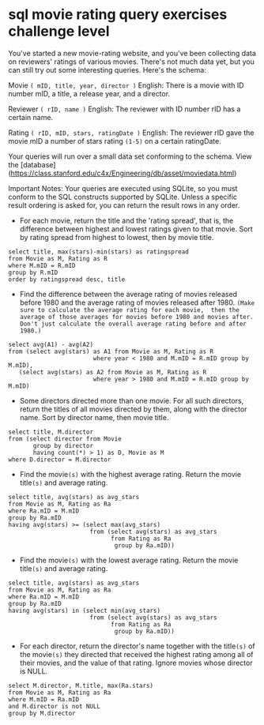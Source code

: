 # sql movie rating query exercises challenge level

You've started a new movie-rating website, and you've been collecting data on reviewers' ratings of various movies. 
There's not much data yet, but you can still try out some interesting queries. Here's the schema: 

Movie `( mID, title, year, director )` 
English: There is a movie with ID number mID, a title, a release year, and a director. 

Reviewer `( rID, name )` 
English: The reviewer with ID number rID has a certain name. 

Rating `( rID, mID, stars, ratingDate )` 
English: The reviewer rID gave the movie mID a number of stars rating `(1-5)` on a certain ratingDate. 

Your queries will run over a small data set conforming to the schema. 
View the [database] (https://class.stanford.edu/c4x/Engineering/db/asset/moviedata.html) 

Important Notes:
Your queries are executed using SQLite, so you must conform to the SQL constructs supported by SQLite.
Unless a specific result ordering is asked for, you can return the result rows in any order.

* For each movie, return the title and the 'rating spread', 
that is, the difference between highest and lowest ratings given to that movie.
Sort by rating spread from highest to lowest, then by movie title. 
```
select title, max(stars)-min(stars) as ratingspread
from Movie as M, Rating as R
where M.mID = R.mID
group by R.mID
order by ratingspread desc, title
```

* Find the difference between the average rating of movies released before 1980 
and the average rating of movies released after 1980. 
`(Make sure to calculate the average rating for each movie, 
then the average of those averages for movies before 1980 and movies after. 
Don't just calculate the overall average rating before and after 1980.)` 
```
select avg(A1) - avg(A2)
from (select avg(stars) as A1 from Movie as M, Rating as R
                        where year < 1980 and M.mID = R.mID group by M.mID),
   (select avg(stars) as A2 from Movie as M, Rating as R
                        where year > 1980 and M.mID = R.mID group by M.mID)
 ```                       
                        
* Some directors directed more than one movie. 
For all such directors, return the titles of all movies directed by them, along with the director name. 
Sort by director name, then movie title.  
```
select title, M.director
from (select director from Movie
       group by director
       having count(*) > 1) as D, Movie as M
where D.director = M.director 
```

* Find the movie`(s)` with the highest average rating. Return the movie title`(s)` and average rating. 
```
select title, avg(stars) as avg_stars
from Movie as M, Rating as Ra
where Ra.mID = M.mID
group by Ra.mID                     
having avg(stars) >= (select max(avg_stars)
                       from (select avg(stars) as avg_stars
                             from Rating as Ra
                              group by Ra.mID))
 ```                     
                      

* Find the movie`(s)` with the lowest average rating. 
Return the movie title`(s)` and average rating. 
```
select title, avg(stars) as avg_stars
from Movie as M, Rating as Ra
where Ra.mID = M.mID
group by Ra.mID                     
having avg(stars) in (select min(avg_stars)
                       from (select avg(stars) as avg_stars
                             from Rating as Ra
                              group by Ra.mID))
```
                      
* For each director, return the director's name together with the title`(s)` of the movie`(s)` 
they directed that received the highest rating among all of their movies, 
and the value of that rating. Ignore movies whose director is NULL. 
``` 
select M.director, M.title, max(Ra.stars)
from Movie as M, Rating as Ra
where M.mID = Ra.mID
and M.director is not NULL
group by M.director
```
